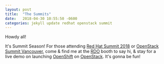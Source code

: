 ```yaml
---
layout: post
title:  "The Summits"
date:   2018-04-30 10:55:50 -0600
categories: jekyll update redhat openstack summit
---
```


Howdy all!

It's Summit Season! For those attending [Red Hat Summit 2018][redhatsummit] or
[OpenStack Summit Vancouver][openstacksummit], come & find me at the
[RDO][rdo] booth to say hi, & stay for a live demo on launching [OpenShift][openshift] on
[OpenStack][openstack]. It's gonna be fun!


[redhatsummit]: https://www.redhat.com/es/summit/2018
[openstacksummit]: https://www.openstack.org/summit/vancouver-2018/
[openstack]: https://linuxacademy.com/openstack/training/course/name/openstack-essentials?platform=hootsuite
[openshift]: https://linuxacademy.com/linux/training/course/name/linux-academy-redhat-certificate-of-expertise-in-platform-as-a-service-exam-ex280-prep-course
[la-profile]: https://linuxacademy.com/profile/show/user/name/trilliams
[rdo]: https://www.rdoproject.org
